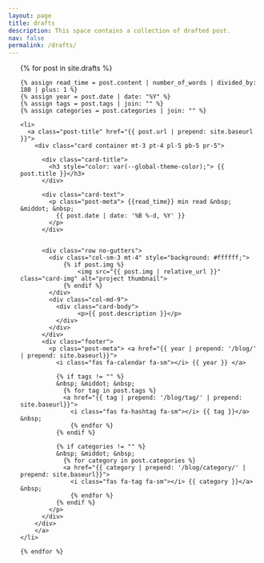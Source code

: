 ```yaml
---
layout: page
title: drafts
description: This space contains a collection of drafted post.
nav: false
permalink: /drafts/
---
```


<div class="post">

  <ul class="post-list">
    {% for post in site.drafts %}

    {% assign read_time = post.content | number_of_words | divided_by: 180 | plus: 1 %}
    {% assign year = post.date | date: "%Y" %}
    {% assign tags = post.tags | join: "" %}
    {% assign categories = post.categories | join: "" %}

    <li>
      <a class="post-title" href="{{ post.url | prepend: site.baseurl }}">
        <div class="card container mt-3 pt-4 pl-5 pb-5 pr-5">
    
          <div class="card-title">
            <h3 style="color: var(--global-theme-color);"> {{ post.title }}</h3>
          </div>
    
          <div class="card-text">
            <p class="post-meta"> {{read_time}} min read &nbsp; &middot; &nbsp;
              {{ post.date | date: '%B %-d, %Y' }}
            </p>
          </div>
      
          
          <div class="row no-gutters">
            <div class="col-sm-3 mt-4" style="background: #ffffff;">
                {% if post.img %}
                    <img src="{{ post.img | relative_url }}" class="card-img" alt="project thumbnail">
                {% endif %}
            </div>
            <div class="col-md-9">    
              <div class="card-body">
                    <p>{{ post.description }}</p>
              </div>
            </div>
          </div>
          <div class="footer">
            <p class="post-meta"> <a href="{{ year | prepend: '/blog/' | prepend: site.baseurl}}">
              <i class="fas fa-calendar fa-sm"></i> {{ year }} </a>
    
              {% if tags != "" %}
              &nbsp; &middot; &nbsp;
                {% for tag in post.tags %}
                <a href="{{ tag | prepend: '/blog/tag/' | prepend: site.baseurl}}">
                  <i class="fas fa-hashtag fa-sm"></i> {{ tag }}</a> &nbsp;
                  {% endfor %}
              {% endif %}
    
              {% if categories != "" %}
              &nbsp; &middot; &nbsp;
                {% for category in post.categories %}
                <a href="{{ category | prepend: '/blog/category/' | prepend: site.baseurl}}">
                  <i class="fas fa-tag fa-sm"></i> {{ category }}</a> &nbsp;
                  {% endfor %}
              {% endif %}
            </p>
          </div>
        </div>
        </a>
    </li>

    {% endfor %}
  </ul>


